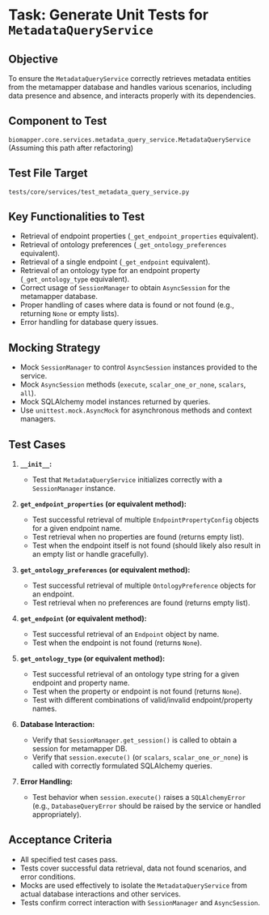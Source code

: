 # Task: Generate Unit Tests for `MetadataQueryService`

## Objective
To ensure the `MetadataQueryService` correctly retrieves metadata entities from the metamapper database and handles various scenarios, including data presence and absence, and interacts properly with its dependencies.

## Component to Test
`biomapper.core.services.metadata_query_service.MetadataQueryService`
(Assuming this path after refactoring)

## Test File Target
`tests/core/services/test_metadata_query_service.py`

## Key Functionalities to Test
*   Retrieval of endpoint properties (`_get_endpoint_properties` equivalent).
*   Retrieval of ontology preferences (`_get_ontology_preferences` equivalent).
*   Retrieval of a single endpoint (`_get_endpoint` equivalent).
*   Retrieval of an ontology type for an endpoint property (`_get_ontology_type` equivalent).
*   Correct usage of `SessionManager` to obtain `AsyncSession` for the metamapper database.
*   Proper handling of cases where data is found or not found (e.g., returning `None` or empty lists).
*   Error handling for database query issues.

## Mocking Strategy
*   Mock `SessionManager` to control `AsyncSession` instances provided to the service.
*   Mock `AsyncSession` methods (`execute`, `scalar_one_or_none`, `scalars`, `all`).
*   Mock SQLAlchemy model instances returned by queries.
*   Use `unittest.mock.AsyncMock` for asynchronous methods and context managers.

## Test Cases

1.  **`__init__`:**
    *   Test that `MetadataQueryService` initializes correctly with a `SessionManager` instance.

2.  **`get_endpoint_properties` (or equivalent method):**
    *   Test successful retrieval of multiple `EndpointPropertyConfig` objects for a given endpoint name.
    *   Test retrieval when no properties are found (returns empty list).
    *   Test when the endpoint itself is not found (should likely also result in an empty list or handle gracefully).

3.  **`get_ontology_preferences` (or equivalent method):**
    *   Test successful retrieval of multiple `OntologyPreference` objects for an endpoint.
    *   Test retrieval when no preferences are found (returns empty list).

4.  **`get_endpoint` (or equivalent method):**
    *   Test successful retrieval of an `Endpoint` object by name.
    *   Test when the endpoint is not found (returns `None`).

5.  **`get_ontology_type` (or equivalent method):**
    *   Test successful retrieval of an ontology type string for a given endpoint and property name.
    *   Test when the property or endpoint is not found (returns `None`).
    *   Test with different combinations of valid/invalid endpoint/property names.

6.  **Database Interaction:**
    *   Verify that `SessionManager.get_session()` is called to obtain a session for metamapper DB.
    *   Verify that `session.execute()` (or `scalars`, `scalar_one_or_none`) is called with correctly formulated SQLAlchemy queries.

7.  **Error Handling:**
    *   Test behavior when `session.execute()` raises a `SQLAlchemyError` (e.g., `DatabaseQueryError` should be raised by the service or handled appropriately).

## Acceptance Criteria
*   All specified test cases pass.
*   Tests cover successful data retrieval, data not found scenarios, and error conditions.
*   Mocks are used effectively to isolate the `MetadataQueryService` from actual database interactions and other services.
*   Tests confirm correct interaction with `SessionManager` and `AsyncSession`.
